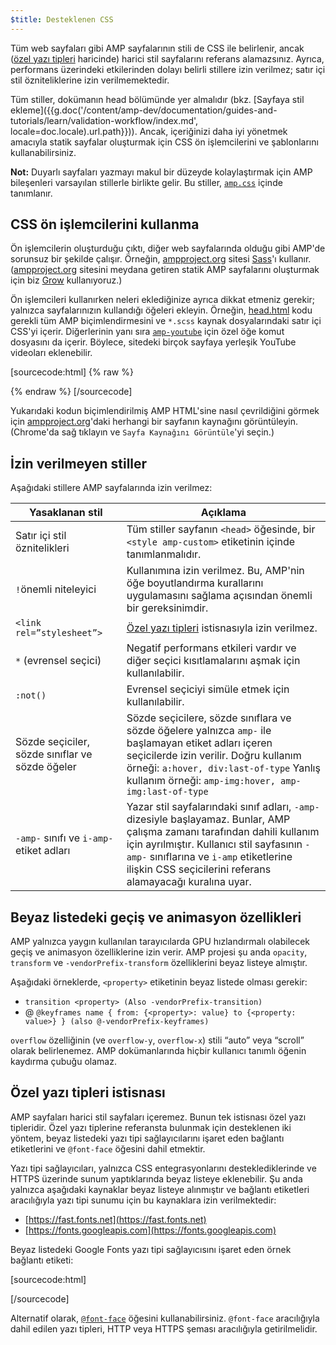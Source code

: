 ```yaml
---
$title: Desteklenen CSS
---
```


Tüm web sayfaları gibi AMP sayfalarının stili de CSS ile belirlenir, ancak ([özel yazı tipleri](#özel-yazı-tipleri-istisnası) haricinde) harici stil sayfalarını referans alamazsınız.
Ayrıca, performans üzerindeki etkilerinden dolayı belirli stillere izin verilmez; satır içi stil özniteliklerine izin verilmemektedir.

Tüm stiller, dokümanın head bölümünde yer almalıdır (bkz. [Sayfaya stil ekleme]({{g.doc('/content/amp-dev/documentation/guides-and-tutorials/learn/validation-workflow/index.md', locale=doc.locale).url.path}})).
Ancak, içeriğinizi daha iyi yönetmek amacıyla statik sayfalar oluşturmak için CSS ön işlemcilerini ve şablonlarını kullanabilirsiniz.

**Not:** Duyarlı sayfaları yazmayı makul bir düzeyde kolaylaştırmak için AMP bileşenleri varsayılan stillerle birlikte gelir.
Bu stiller, [`amp.css`](https://github.com/ampproject/amphtml/blob/master/css/amp.css) içinde tanımlanır.

## CSS ön işlemcilerini kullanma

Ön işlemcilerin oluşturduğu çıktı, diğer web sayfalarında olduğu gibi AMP'de sorunsuz bir şekilde çalışır.
Örneğin, [ampproject.org](https://www.ampproject.org/) sitesi [Sass](http://sass-lang.com/)'ı kullanır.
([ampproject.org](https://www.ampproject.org/) sitesini meydana getiren statik AMP sayfalarını oluşturmak için biz <a href="http://grow.io/"><span class="notranslate">Grow</span></a> kullanıyoruz.)

Ön işlemcileri kullanırken neleri eklediğinize ayrıca dikkat etmeniz gerekir; yalnızca sayfalarınızın kullandığı öğeleri ekleyin.
Örneğin, [head.html](https://github.com/ampproject/docs/blob/master/views/partials/head.html) kodu gerekli tüm AMP biçimlendirmesini ve `*.scss` kaynak dosyalarındaki satır içi CSS'yi içerir.
Diğerlerinin yanı sıra [`amp-youtube`](/docs/reference/components/amp-youtube.html) için özel öğe komut dosyasını da içerir. Böylece, sitedeki birçok sayfaya yerleşik YouTube videoları eklenebilir.

[sourcecode:html] {% raw %}
<head>
  <meta charset="utf-8">
  <meta name="viewport" content="width=device-width,minimum-scale=1,initial-scale=1">
  <meta property="og:description" content="{% if doc.description %}{{doc.description}} – {% endif %}Accelerated Mobile Pages Project">
  <meta name="description" content="{% if doc.description %}{{doc.description}} – {% endif %}Accelerated Mobile Pages Project">

  <title>Accelerated Mobile Pages Project</title>
  <link rel="shortcut icon" href="/static/img/amp_favicon.png">
  <link rel="canonical" href="https://www.ampproject.org{{doc.url.path}}">
  <link href="https://fonts.googleapis.com/css?family=Roboto:200,300,400,500,700" rel="stylesheet" type="text/css">
  <style amp-custom>
  {% include "/assets/css/main.min.css" %}
  </style>

  <style amp-boilerplate>body{-webkit-animation:-amp-start 8s steps(1,end) 0s 1 normal both;-moz-animation:-amp-start 8s steps(1,end) 0s 1 normal both;-ms-animation:-amp-start 8s steps(1,end) 0s 1 normal both;animation:-amp-start 8s steps(1,end) 0s 1 normal both}@-webkit-keyframes -amp-start{from{visibility:hidden}to{visibility:visible}}@-moz-keyframes -amp-start{from{visibility:hidden}to{visibility:visible}}@-ms-keyframes -amp-start{from{visibility:hidden}to{visibility:visible}}@-o-keyframes -amp-start{from{visibility:hidden}to{visibility:visible}}@keyframes -amp-start{from{visibility:hidden}to{visibility:visible}}</style><noscript><style amp-boilerplate>body{-webkit-animation:none;-moz-animation:none;-ms-animation:none;animation:none}</style></noscript>
  <script async src="https://cdn.ampproject.org/v0.js"></script>
  <script async custom-element="amp-carousel" src="https://cdn.ampproject.org/v0/amp-carousel-0.1.js"></script>
  <script async custom-element="amp-analytics" src="https://cdn.ampproject.org/v0/amp-analytics-0.1.js"></script>
  <script async custom-element="amp-lightbox" src="https://cdn.ampproject.org/v0/amp-lightbox-0.1.js"></script>
  <script async custom-element="amp-youtube" src="https://cdn.ampproject.org/v0/amp-youtube-0.1.js"></script>
  <script async custom-element="amp-sidebar" src="https://cdn.ampproject.org/v0/amp-sidebar-0.1.js"></script>
  <script async custom-element="amp-iframe" src="https://cdn.ampproject.org/v0/amp-iframe-0.1.js"></script>
</head>
{% endraw %} [/sourcecode]

Yukarıdaki kodun biçimlendirilmiş AMP HTML'sine nasıl çevrildiğini görmek için [ampproject.org](https://www.ampproject.org/)'daki herhangi bir sayfanın kaynağını görüntüleyin.
(Chrome'da sağ tıklayın ve `Sayfa Kaynağını Görüntüle`'yi seçin.)

## İzin verilmeyen stiller

Aşağıdaki stillere AMP sayfalarında izin verilmez:

<table>
  <thead>
    <tr>
      <th data-th="Banned style">Yasaklanan stil</th>
      <th data-th="Description">Açıklama</th>
    </tr>
  </thead>
  <tbody>
    <tr>
      <td data-th="Banned style">Satır içi stil öznitelikleri</td>
      <td data-th="Description">Tüm stiller sayfanın <code>&lt;head&gt;</code> öğesinde, bir <code>&lt;style amp-custom&gt;</code> etiketinin içinde tanımlanmalıdır.</td>
    </tr>
    <tr>
      <td data-th="Banned style"><code>!</code>önemli niteleyici </td>
      <td data-th="Description">Kullanımına izin verilmez.
      Bu, AMP'nin öğe boyutlandırma kurallarını uygulamasını sağlama açısından önemli bir gereksinimdir.</td>
    </tr>
    <tr>
      <td data-th="Banned style"><code>&lt;link rel=”stylesheet”&gt;</code></td>
      <td data-th="Description"><a href="#özel-yazı-tipleri-istisnası">Özel yazı tipleri</a> istisnasıyla izin verilmez.</td>
    </tr>
    <tr>
      <td data-th="Banned style"><code>*</code> (evrensel seçici)</td>
      <td data-th="Description">Negatif performans etkileri vardır ve diğer seçici kısıtlamalarını aşmak için kullanılabilir.</td>
    </tr>
    <tr>
      <td data-th="Banned style"><code>:not()</code></td>
      <td data-th="Description">Evrensel seçiciyi simüle etmek için kullanılabilir.</td>
    </tr>
    <tr>
      <td data-th="Banned style">Sözde seçiciler, sözde sınıflar ve sözde öğeler</td>
      <td data-th="Description">Sözde seçicilere, sözde sınıflara ve sözde öğelere yalnızca <code>amp-</code> ile başlamayan etiket adları içeren seçicilerde izin verilir.
      Doğru kullanım örneği: <code>a:hover, div:last-of-type</code> Yanlış kullanım örneği: <code>amp-img:hover, amp-img:last-of-type</code></td>
    </tr>
    <tr>
      <td data-th="Banned style"><code>-amp-</code> sınıfı ve <code>i-amp-</code> etiket adları</td>
      <td data-th="Description">Yazar stil sayfalarındaki sınıf adları, <code>-amp-</code> dizesiyle başlayamaz. Bunlar, AMP çalışma zamanı tarafından dahili kullanım için ayrılmıştır. Kullanıcı stil sayfasının <code>-amp-</code> sınıflarına ve <code>i-amp</code> etiketlerine ilişkin CSS seçicilerini referans alamayacağı kuralına uyar.</td>
    </tr>
  </tbody>
</table>

## Beyaz listedeki geçiş ve animasyon özellikleri

AMP yalnızca yaygın kullanılan tarayıcılarda GPU hızlandırmalı olabilecek geçiş ve animasyon özelliklerine izin verir.
AMP projesi şu anda `opacity`, `transform` ve `-vendorPrefix-transform` özelliklerini beyaz listeye almıştır.

Aşağıdaki örneklerde, `<property>` etiketinin beyaz listede olması gerekir:

* `transition <property> (Also -vendorPrefix-transition)`
* @ `@keyframes name { from: {<property>: value} to {<property: value>} } (also @-vendorPrefix-keyframes)`

`overflow` özelliğinin (ve `overflow-y`, `overflow-x`) stili <span class="notranslate">“auto”</span> veya <span class="notranslate">“scroll”</span> olarak belirlenemez.
AMP dokümanlarında hiçbir kullanıcı tanımlı öğenin kaydırma çubuğu olamaz.

## Özel yazı tipleri istisnası

AMP sayfaları harici stil sayfaları içeremez. Bunun tek istisnası özel yazı tipleridir.
Özel yazı tiplerine referansta bulunmak için desteklenen iki yöntem, beyaz listedeki yazı tipi sağlayıcılarını işaret eden bağlantı etiketlerini ve `@font-face` öğesini dahil etmektir.

Yazı tipi sağlayıcıları, yalnızca CSS entegrasyonlarını desteklediklerinde ve HTTPS üzerinde sunum yaptıklarında beyaz listeye eklenebilir. Şu anda yalnızca aşağıdaki kaynaklar beyaz listeye alınmıştır ve bağlantı etiketleri aracılığıyla yazı tipi sunumu için bu kaynaklara izin verilmektedir:

* [https://fast.fonts.net](https://fast.fonts.net)
* [https://fonts.googleapis.com](https://fonts.googleapis.com)

Beyaz listedeki Google Fonts yazı tipi sağlayıcısını işaret eden örnek bağlantı etiketi:

[sourcecode:html]
<link rel="stylesheet" href="https://fonts.googleapis.com/css?family=Tangerine">
[/sourcecode]

Alternatif olarak, [`@font-face`](https://developer.mozilla.org/tr/docs/Web/CSS/%40font-face) öğesini kullanabilirsiniz.
`@font-face` aracılığıyla dahil edilen yazı tipleri, HTTP veya HTTPS şeması aracılığıyla getirilmelidir.
